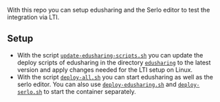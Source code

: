 With this repo you can setup edusharing and the Serlo editor to test the integration via LTI.

## Setup

- With the script [`update-edusharing-scripts.sh`](./update-edusharing-scripts.sh) you can update the deploy scripts of edusharing in the directory [`edusharing`](./edusharing) to the latest version and apply changes needed for the LTI setup on Linux.
- With the script [`deploy-all.sh`](./deploy-all.sh) you can start edusharing as well as the serlo editor. You can also use [`deploy-edusharing.sh`](./deploy-edusharing.sh) and [`deploy-serlo.sh`](./deploy-serlo.sh) to start the container separately.
